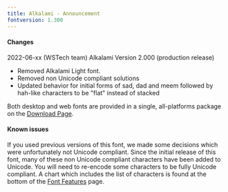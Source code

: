 ```yaml
---
title: Alkalami - Announcement
fontversion: 1.300
---
```


#### Changes

2022-06-xx (WSTech team) Alkalami Version 2.000 (production release)
- Removed Alkalami Light font. 
- Removed non Unicode compliant solutions
- Updated behavior for initial forms of sad, dad and meem followed by hah-like characters to be "flat" instead of stacked

Both desktop and web fonts are provided in a single, all-platforms package on the [Download Page](https://software.sil.org/alkalami/download/).

#### Known issues

If you used previous versions of this font, we made some decisions which were unfortunately not Unicode compliant. Since the initial release of this font, many of these non Unicode compliant characters have been added to Unicode. You will need to re-encode some characters to be fully Unicode compliant. A chart which includes the list of characters is found at the bottom of the [Font Features](features.md) page.




